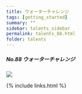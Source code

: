 ```yaml
---
title: ウォーターチャレンジ
tags: [getting_started]
summary: ""
sidebar: talents_sidebar
permalink: talents_88.html
folder: talents
---
```



##### No.88 ウォーターチャレンジ

![](https://yt3.ggpht.com/ytc/AKedOLTbCtN02EVfFE-YogZWgxCbRLhByR3LD-ACoef0xg=s176-c-k-c0x00ffffff-no-rj)






{% include links.html %}
